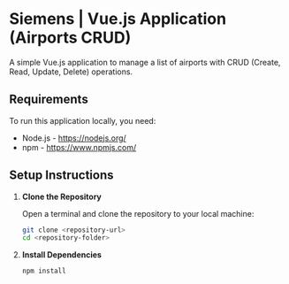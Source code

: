 # Siemens | Vue.js Application (Airports CRUD)

A simple Vue.js application to manage a list of airports with CRUD (Create, Read, Update, Delete) operations.

## Requirements

To run this application locally, you need:

- Node.js - https://nodejs.org/ 
- npm - https://www.npmjs.com/

## Setup Instructions

1. **Clone the Repository**

   Open a terminal and clone the repository to your local machine:
   ```bash
   git clone <repository-url>
   cd <repository-folder>

2. **Install Dependencies**
   ```bash
   npm install

